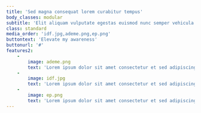 ```yaml
---
title: 'Sed magna consequat lorem curabitur tempus'
body_classes: modular
subtitle: 'Elit aliquam vulputate egestas euismod nunc semper vehicula lorem blandit'
class: standard
media_order: 'idf.jpg,ademe.png,ep.png'
buttontext: 'Elevate my awareness'
buttonurl: '#'
features2:
    -
        image: ademe.png
        text: 'Lorem ipsum dolor sit amet consectetur et sed adipiscing elit. Curabitur vel sem sit dolor neque semper magna lorem ipsum.'
    -
        image: idf.jpg
        text: 'Lorem ipsum dolor sit amet consectetur et sed adipiscing elit. Curabitur vel sem sit dolor neque semper magna lorem ipsum.'
    -
        image: ep.png
        text: 'Lorem ipsum dolor sit amet consectetur et sed adipiscing elit. Curabitur vel sem sit dolor neque semper magna lorem ipsum.'
---
```

